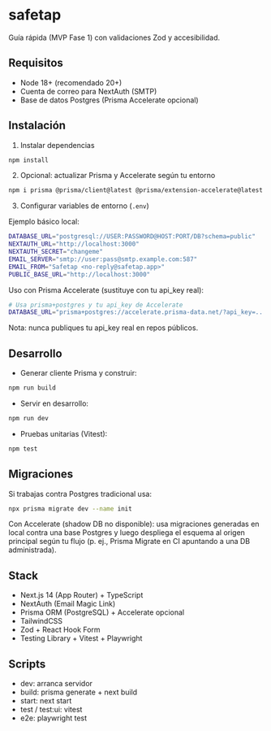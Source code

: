 # safetap

Guía rápida (MVP Fase 1) con validaciones Zod y accesibilidad.

## Requisitos
- Node 18+ (recomendado 20+)
- Cuenta de correo para NextAuth (SMTP)
- Base de datos Postgres (Prisma Accelerate opcional)

## Instalación
1. Instalar dependencias

```bash
npm install
```

2. Opcional: actualizar Prisma y Accelerate según tu entorno

```bash
npm i prisma @prisma/client@latest @prisma/extension-accelerate@latest
```

3. Configurar variables de entorno (`.env`)

Ejemplo básico local:

```bash
DATABASE_URL="postgresql://USER:PASSWORD@HOST:PORT/DB?schema=public"
NEXTAUTH_URL="http://localhost:3000"
NEXTAUTH_SECRET="changeme"
EMAIL_SERVER="smtp://user:pass@smtp.example.com:587"
EMAIL_FROM="Safetap <no-reply@safetap.app>"
PUBLIC_BASE_URL="http://localhost:3000"
```

Uso con Prisma Accelerate (sustituye con tu api_key real):

```bash
# Usa prisma+postgres y tu api_key de Accelerate
DATABASE_URL="prisma+postgres://accelerate.prisma-data.net/?api_key=..."
```

Nota: nunca publiques tu api_key real en repos públicos.

## Desarrollo
- Generar cliente Prisma y construir:

```bash
npm run build
```

- Servir en desarrollo:

```bash
npm run dev
```

- Pruebas unitarias (Vitest):

```bash
npm test
```

## Migraciones
Si trabajas contra Postgres tradicional usa:

```bash
npx prisma migrate dev --name init
```

Con Accelerate (shadow DB no disponible): usa migraciones generadas en local contra una base Postgres y luego despliega el esquema al origen principal según tu flujo (p. ej., Prisma Migrate en CI apuntando a una DB administrada).

## Stack
- Next.js 14 (App Router) + TypeScript
- NextAuth (Email Magic Link)
- Prisma ORM (PostgreSQL) + Accelerate opcional
- TailwindCSS
- Zod + React Hook Form
- Testing Library + Vitest + Playwright

## Scripts
- dev: arranca servidor
- build: prisma generate + next build
- start: next start
- test / test:ui: vitest
- e2e: playwright test